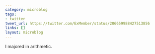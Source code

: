 ```yaml
---
category: microblog
tags:
- twitter
tweet_url: https://twitter.com/ExMember/status/206659988427513856
links: []
layout: microblog
---
```

I majored in arithmetic.
